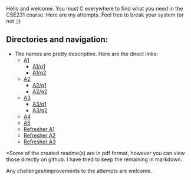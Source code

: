 Hello and welcome. You must C everywhere to find what you need in the CSE231 course. Here are my attempts. Feel free to break your system (or not ;))

## Directories and navigation:
- The names are pretty descriptive. Here are the direct links:
  - [A1](https://github.com/Anindya-Prithvi/fun_OS/tree/main/Assignment1)
    - [A1/q1](https://github.com/Anindya-Prithvi/fun_OS/tree/main/Assignment1/q1)
    - [A1/q2](https://github.com/Anindya-Prithvi/fun_OS/tree/main/Assignment1/q2)
  - [A2](https://github.com/Anindya-Prithvi/fun_OS/tree/main/Assignment2)
    - [A2/q1](https://github.com/Anindya-Prithvi/fun_OS/tree/main/Assignment2/Q1)
    - [A2/q2](https://github.com/Anindya-Prithvi/fun_OS/tree/main/Assignment2/Q1)
  - [A3](https://github.com/Anindya-Prithvi/fun_OS/tree/main/Assignment3)
    - [A3/q1](https://github.com/Anindya-Prithvi/fun_OS/tree/main/Assignment3/Q1)
    - [A3/q2](https://github.com/Anindya-Prithvi/fun_OS/tree/main/Assignment3/Q2)
  - [A4](https://github.com/Anindya-Prithvi/fun_OS/tree/main/Assignment4)
  - [A5](https://github.com/Anindya-Prithvi/fun_OS/tree/main/Assignment5)
  - [Refresher A1](https://github.com/Anindya-Prithvi/fun_OS/tree/main/Refresher(C%2Cbash)/Assignment1)
  - [Refresher A2](https://github.com/Anindya-Prithvi/fun_OS/tree/main/Refresher(C%2Cbash)/Assignment2)
  - [Refresher A3](https://github.com/Anindya-Prithvi/fun_OS/tree/main/Refresher(C%2Cbash)/Assignment1)

*Some of the created readme(s) are in pdf format, however you can view those directly on github. I have tried to keep the remaining in markdown.

Any challenges/improvements to the attempts are welcome. 
